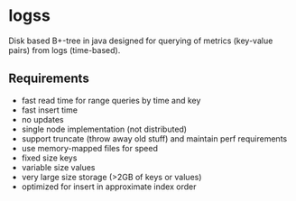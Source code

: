 # logss
Disk based B+-tree in java designed for querying of metrics (key-value pairs) from logs (time-based). 

## Requirements

* fast read time for range queries by time and key
* fast insert time
* no updates
* single node implementation (not distributed)
* support truncate (throw away old stuff) and maintain perf requirements
* use memory-mapped files for speed
* fixed size keys
* variable size values
* very large size storage (>2GB of keys or values)
* optimized for insert in approximate index order

